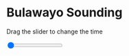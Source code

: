 <h1>Bulawayo Sounding</h1>
<p>Drag the slider to change the time</p>

<div class="slidecontainer">
<input oninput='setImage(this)' class="slider" type="range" min="0" max="6" value="0" step="1" />
<img id='img'/>
</div>

<script>
var img = document.getElementById('img');
var img_array = ['/assets/images/skwt/skd_bulawayo_wrfout_d01_2020-04-17_12:00:00.png',
'/assets/images/skwt/skd_bulawayo_wrfout_d01_2020-04-17_18:00:00.png',
'/assets/images/skwt/skd_bulawayo_wrfout_d01_2020-04-18_00:00:00.png',
'/assets/images/skwt/skd_bulawayo_wrfout_d01_2020-04-18_06:00:00.png',
'/assets/images/skwt/skd_bulawayo_wrfout_d01_2020-04-18_12:00:00.png',
'/assets/images/skwt/skd_bulawayo_wrfout_d01_2020-04-18_18:00:00.png',];
function setImage(obj)
{
        var value = obj.value;
        img.src = img_array[value];

}
</script>

